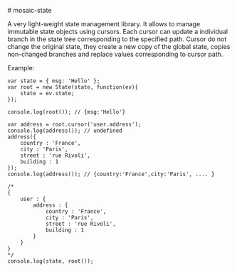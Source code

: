 # mosaic-state

A very light-weight state management library.
It allows to manage immutable state objects using cursors. 
Each cursor can update a individual branch in the state tree corresponding
to the specified path. Cursor do not change the original state, they 
create a new copy of the global state, copies non-changed branches and 
replace values corresponding to cursor path. 

Example: 
```
var state = { msg: 'Hello' };
var root = new State(state, function(ev){
    state = ev.state;
});

console.log(root()); // {msg:'Hello'} 

var address = root.cursor('user.address');
console.log(address()); // undefined
address({
    country : 'France',
    city : 'Paris',
    street : 'rue Rivoli',
    building : 1
});
console.log(address()); // {country:'France',city:'Paris', .... }

/*
{
    user : {
        address : {
            country : 'France',
            city : 'Paris',
            street : 'rue Rivoli',
            building : 1
        }
    }
}
*/
console.log(state, root()); 




```
